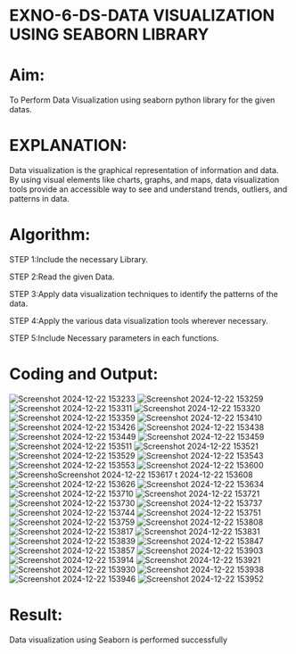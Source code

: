 # EXNO-6-DS-DATA VISUALIZATION USING SEABORN LIBRARY

# Aim:
  To Perform Data Visualization using seaborn python library for the given datas.

# EXPLANATION:
Data visualization is the graphical representation of information and data. By using visual elements like charts, graphs, and maps, data visualization tools provide an accessible way to see and understand trends, outliers, and patterns in data.

# Algorithm:
STEP 1:Include the necessary Library.

STEP 2:Read the given Data.

STEP 3:Apply data visualization techniques to identify the patterns of the data.

STEP 4:Apply the various data visualization tools wherever necessary.

STEP 5:Include Necessary parameters in each functions.

# Coding and Output:
![Screenshot 2024-12-22 153233](https://github.com/user-attachments/assets/b79e2d3d-f350-4628-bb18-7b4ad7b5d0a5)
![Screenshot 2024-12-22 153259](https://github.com/user-attachments/assets/f6383aa2-af1c-4bd8-a5ff-ca9368a44241)
![Screenshot 2024-12-22 153311](https://github.com/user-attachments/assets/88b6f1bf-b836-4946-8b9b-445312743835)
![Screenshot 2024-12-22 153320](https://github.com/user-attachments/assets/2d8ce4ac-d936-44ba-ab8d-d69f5fd43a94)
![Screenshot 2024-12-22 153359](https://github.com/user-attachments/assets/cf479f68-a4ff-4e66-957b-47b005119ec5)
![Screenshot 2024-12-22 153410](https://github.com/user-attachments/assets/07d24510-c449-4640-91fb-70e5b44c014e)
![Screenshot 2024-12-22 153426](https://github.com/user-attachments/assets/0fbe53c4-43f3-4e1a-b296-c4741f6f86c2)
![Screenshot 2024-12-22 153438](https://github.com/user-attachments/assets/571d2593-fa81-47b6-a39c-8431d5470e80)
![Screenshot 2024-12-22 153449](https://github.com/user-attachments/assets/c7b5a6ff-aa27-422e-8325-3fc0c13da830)
![Screenshot 2024-12-22 153459](https://github.com/user-attachments/assets/1324426b-002b-47bb-93ef-fb2f898fbfa9)
![Screenshot 2024-12-22 153511](https://github.com/user-attachments/assets/1712b2b0-6288-41cd-9e15-609a132221d8)
![Screenshot 2024-12-22 153521](https://github.com/user-attachments/assets/8d858679-f2f6-448d-bd6c-63e512511261)
![Screenshot 2024-12-22 153529](https://github.com/user-attachments/assets/c3e59487-e049-47fe-8b80-cfe8c6138a3b)
![Screenshot 2024-12-22 153543](https://github.com/user-attachments/assets/c15c1ade-f247-4d0c-86b5-4cf839d8a2bc)
![Screenshot 2024-12-22 153553](https://github.com/user-attachments/assets/3294215a-11be-4f6c-97a9-665d4dc8b4e3)
![Screenshot 2024-12-22 153600](https://github.com/user-attachments/assets/dca25e5f-ba25-49f4-ac13-cebc8eacb16b)
![Screensho![Screenshot 2024-12-22 153617](https://github.com/user-attachments/assets/10e50f5d-ffc0-4414-90ac-3ff5ecd44475)
t 2024-12-22 153608](https://github.com/user-attachments/assets/0619e364-c0ef-4a62-86bf-2e43e7832bfe)
![Screenshot 2024-12-22 153626](https://github.com/user-attachments/assets/d7d997ae-867d-459e-9035-766352badf40)
![Screenshot 2024-12-22 153634](https://github.com/user-attachments/assets/40f0fb48-8d0c-43ea-b500-a480c7d6cd3f)
![Screenshot 2024-12-22 153710](https://github.com/user-attachments/assets/c4be79f8-3661-45d4-9c39-3e94f12f508d)
![Screenshot 2024-12-22 153721](https://github.com/user-attachments/assets/374371ec-2a51-4bd5-9895-459dfca87663)
![Screenshot 2024-12-22 153730](https://github.com/user-attachments/assets/1679b5eb-d16d-4125-b12f-7130f3cf5689)
![Screenshot 2024-12-22 153737](https://github.com/user-attachments/assets/febb685e-a8d4-448d-aa59-97871c0927bf)
![Screenshot 2024-12-22 153744](https://github.com/user-attachments/assets/b279c824-2115-41f5-96a2-17e906c357d9)
![Screenshot 2024-12-22 153751](https://github.com/user-attachments/assets/d79c59ec-f370-49a4-b401-43345dc16b8e)
![Screenshot 2024-12-22 153759](https://github.com/user-attachments/assets/e78a1232-8771-4c74-9cfc-e712c8bbb322)
![Screenshot 2024-12-22 153808](https://github.com/user-attachments/assets/edfac600-99c4-41db-be16-e67c27bf1abc)
![Screenshot 2024-12-22 153817](https://github.com/user-attachments/assets/9849227a-8863-4547-b205-7bd3c4d83314)
![Screenshot 2024-12-22 153831](https://github.com/user-attachments/assets/9227bdd9-85d9-4b83-94b2-53c7807bb619)
![Screenshot 2024-12-22 153839](https://github.com/user-attachments/assets/58f33d93-8392-4c69-8a96-6e4b0f281284)
![Screenshot 2024-12-22 153847](https://github.com/user-attachments/assets/029d71f7-c5a6-4ff2-a0be-8a5cb3981c9a)
![Screenshot 2024-12-22 153857](https://github.com/user-attachments/assets/73f2587f-51ee-4d64-b24d-bc3d2ecba3fc)
![Screenshot 2024-12-22 153903](https://github.com/user-attachments/assets/b1df0f6c-1064-4b51-a815-f6a4dd592a6e)
![Screenshot 2024-12-22 153914](https://github.com/user-attachments/assets/b630f7d1-8833-4d3e-aa4d-a9f712dd38db)
![Screenshot 2024-12-22 153921](https://github.com/user-attachments/assets/0a96405a-2d6a-429d-a61d-b68fdbd3d794)
![Screenshot 2024-12-22 153930](https://github.com/user-attachments/assets/6d66c431-784f-46c2-a082-84f3d868e8f1)
![Screenshot 2024-12-22 153938](https://github.com/user-attachments/assets/aaa190d8-45e8-4418-ab02-b1654c96c9cf)
![Screenshot 2024-12-22 153946](https://github.com/user-attachments/assets/31c05d9a-76e9-41d6-b863-491d951a92d2)
![Screenshot 2024-12-22 153952](https://github.com/user-attachments/assets/77921bce-cc85-4275-9c4f-940e6313193d)
# Result:
 Data visualization using Seaborn is performed successfully
